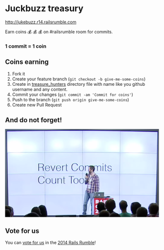 # Juckbuzz treasury

http://jukebuzz.r14.railsrumble.com

Earn coins :moneybag: :moneybag: :moneybag: on #railsrumble room for commits.

### 1 commit = 1 coin

## Coins earning

1. Fork it
2. Create your feature branch (`git checkout -b give-me-some-coins`)
3. Create in [treasure_hunters](treasure_hunters/) directory file with name like you github username and any content.
3. Commit your changes (`git commit -am 'Commit for coins'`)
4. Push to the branch (`git push origin give-me-some-coins`)
5. Create new Pull Request

## And do not forget!

![Revert commits count too!](tenderlove.png)

## Vote for us
You can [vote for us](http://railsrumble.com/?view=http://jukebuzz.r14.railsrumble.com/) in the [2014 Rails Rumble](http://railsrumble.com/)!
